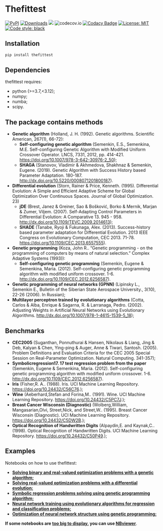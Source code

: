 # Thefittest 

[![PyPI](https://img.shields.io/pypi/v/thefittest?label=PyPI%20-%20Package%20version)](https://pypi.org/project/thefittest/)
[![Downloads](https://static.pepy.tech/badge/thefittest)](https://pepy.tech/project/thefittest)
![](https://komarev.com/ghpvc/?username=thefittest)
![codecov.io](https://codecov.io/github/sherstpasha/thefittest/coverage.svg?branch=master)
[![Codacy Badge](https://app.codacy.com/project/badge/Grade/4c47b6de61c4422180529bbc360262c4)](https://app.codacy.com/gh/sherstpasha/thefittest/dashboard?utm_source=gh&utm_medium=referral&utm_content=&utm_campaign=Badge_grade)
[![License: MIT](https://img.shields.io/badge/License-MIT-yellow.svg)](https://opensource.org/licenses/MIT)
[![Code style: black](https://img.shields.io/badge/code%20style-black-000000.svg)](https://github.com/psf/black)

## Installation
```bash
pip install thefittest
```

## Dependencies
thefittest requires:
*   python (>=3.7,<3.12);
*   numpy;
*   numba;
*   scipy.

## The package contains methods
*   **Genetic algorithm** (Holland, J. H. (1992). Genetic algorithms. Scientific American, 267(1), 66-72):
    *   **Self-configuring genetic algorithm** (Semenkin, E.S., Semenkina, M.E. Self-configuring Genetic Algorithm with Modified Uniform Crossover Operator. LNCS, 7331, 2012, pp. 414-421. https://doi.org/10.1007/978-3-642-30976-2_50);
    *   **SHAGA** (Stanovov, Vladimir & Akhmedova, Shakhnaz & Semenkin, Eugene. (2019). Genetic Algorithm with Success History based Parameter Adaptation. 180-187. http://dx.doi.org/10.5220/0008071201800187).
*   **Differential evolution** (Storn, Rainer & Price, Kenneth. (1995). Differential Evolution: A Simple and Efficient Adaptive Scheme for Global Optimization Over Continuous Spaces. Journal of Global Optimization. 23)
    *   **jDE** (Brest, Janez & Greiner, Sao & Bošković, Borko & Mernik, Marjan & Zumer, Viljem. (2007). Self-Adapting Control Parameters in Differential Evolution: A Comparative 13. 945 - 958. http://dx.doi.org/10.1109/TEVC.2009.2014613);
    *   **SHADE** (Tanabe, Ryoji & Fukunaga, Alex. (2013). Success-history based parameter adaptation for Differential Evolution. 2013 IEEE Congress on Evolutionary Computation, CEC 2013. 71-78. https://doi.org/10.1109/CEC.2013.6557555).
*   **Genetic programming** (Koza, John R.. “Genetic programming - on the programming of computers by means
    of natural selection.” Complex Adaptive Systems (1993)):
    *   **Self-configuring genetic programming** (Semenkin, Eugene & Semenkina, Maria. (2012). Self-configuring genetic programming algorithm with modified uniform crossover. 1-6. http://dx.doi.org/10.1109/CEC.2012.6256587).
*   **Genetic programming of neural networks (GPNN)** (Lipinsky L., Semenkin E., Bulletin of the Siberian State Aerospace University., 3(10), 22-26 (2006). In Russian);
*   **Multilayer perceptron trained by evolutionary algorithms** (Cotta, Carlos & Alba, Enrique & Sagarna, R. & Larranaga, Pedro. (2002). Adjusting Weights in Artificial Neural Networks using Evolutionary Algorithms. http://dx.doi.org/10.1007/978-1-4615-1539-5_18);

## Benchmarks
*   **CEC2005** (Suganthan, Ponnuthurai & Hansen, Nikolaus & Liang, Jing & Deb, Kalyan & Chen, Ying-ping & Auger, Anne & Tiwari, Santosh. (2005). Problem Definitions and Evaluation Criteria for the CEC 2005 Special Session on Real-Parameter Optimization. Natural Computing. 341-357);
*   **Symbolicregression17. 17 test regression problem from the paper** (Semenkin, Eugene & Semenkina, Maria. (2012). Self-configuring genetic programming algorithm with modified uniform crossover. 1-6. http://dx.doi.org/10.1109/CEC.2012.6256587).
*   **Iris** (Fisher,R. A.. (1988). Iris. UCI Machine Learning Repository. https://doi.org/10.24432/C56C76.);
*   **Wine** (Aeberhard,Stefan and Forina,M.. (1991). Wine. UCI Machine Learning Repository. https://doi.org/10.24432/C5PC7J.);
*   **Breast Cancer Wisconsin (Diagnostic)** (Wolberg,William, Mangasarian,Olvi, Street,Nick, and Street,W.. (1995). Breast Cancer Wisconsin (Diagnostic). UCI Machine Learning Repository. https://doi.org/10.24432/C5DW2B.);
*   **Optical Recognition of Handwritten Digits** (Alpaydin,E. and Kaynak,C.. (1998). Optical Recognition of Handwritten Digits. UCI Machine Learning Repository. https://doi.org/10.24432/C50P49.);

## Examples
Notebooks on how to use thefittest:
*   [**Solving binary and real-valued optimization problems with a genetic algorithm;**](https://github.com/sherstpasha/thefittest-notebooks/blob/main/genetic_algorithm_binary_rastrigin_custom_problems.ipynb) 
*   [**Solving real-valued optimization problems with a differential evolution;**](https://github.com/sherstpasha/thefittest-notebooks/blob/main/differential_evolution_griewank_custom_problems.ipynb) 
*   [**Symbolic regression problems solving using genetic programming algorithm;**](https://github.com/sherstpasha/thefittest-notebooks/blob/main/genetic_programming_symbolic_regression_problem.ipynb)
*   [**Neural network training using evolutionary algorithms for regression and classification problems;**](https://github.com/sherstpasha/thefittest-notebooks/blob/main/mlpea_regression_classification_problem.ipynb)
*   [**Optimization of neural network structure using genetic programming;**](https://github.com/sherstpasha/thefittest-notebooks/blob/main/gpnn_regression_classification_problems.ipynb)

 **If some notebooks are <u>too big to display</u>, you can use [<u>NBviewer</u>](https://nbviewer.org/)**.
